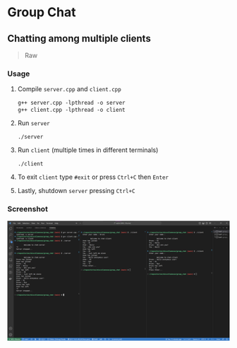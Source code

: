# Group Chat

## Chatting among multiple clients

> Raw

### Usage

1. Compile `server.cpp` and `client.cpp`

    ```Compile
    g++ server.cpp -lpthread -o server
    g++ client.cpp -lpthread -o client
    ```

2. Run `server`

    ```Server
    ./server
    ```

3. Run `client` (multiple times in different terminals)

    ```Client
    ./client
    ```

4. To exit `client` type `#exit` or press `Ctrl+C` then `Enter`

5. Lastly, shutdown `server` pressing `Ctrl+C`

### Screenshot

![Screenshot](./screen.png "Example")
